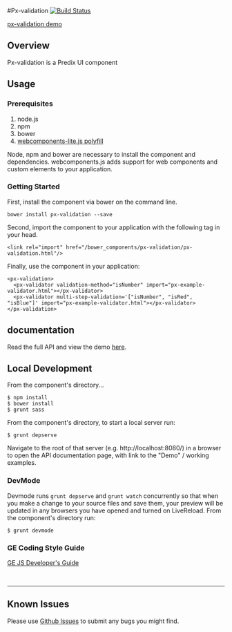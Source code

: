 #Px-validation [![Build Status](https://travis-ci.org/PredixDev/px-validation.svg?branch=master)](https://travis-ci.org/PredixDev/px-validation)

[px-validation demo](https://predixdev.github.io/px-validation)

## Overview

Px-validation is a Predix UI component

## Usage

### Prerequisites
1. node.js
2. npm
3. bower
4. [webcomponents-lite.js polyfill](https://github.com/webcomponents/webcomponentsjs)

Node, npm and bower are necessary to install the component and dependencies. webcomponents.js adds support for web components and custom elements to your application.

### Getting Started

First, install the component via bower on the command line.

```
bower install px-validation --save
```

Second, import the component to your application with the following tag in your head.

```
<link rel="import" href="/bower_components/px-validation/px-validation.html"/>
```

Finally, use the component in your application:

```
<px-validation>
  <px-validator validation-method="isNumber" import="px-example-validator.html"></px-validator>
  <px-validator multi-step-validation='["isNumber", "isRed", "isBlue"]' import="px-example-validator.html"></px-validator>
</px-validation>
```


## documentation

Read the full API and view the demo [here](https://predixdev.github.io/px-validation).

## Local Development

From the component's directory...

```
$ npm install
$ bower install
$ grunt sass
```

From the component's directory, to start a local server run:

```
$ grunt depserve
```

Navigate to the root of that server (e.g. http://localhost:8080/) in a browser to open the API documentation page, with link to the "Demo" / working examples.

### DevMode
Devmode runs `grunt depserve` and `grunt watch` concurrently so that when you make a change to your source files and save them, your preview will be updated in any browsers you have opened and turned on LiveReload.
From the component's directory run:

```
$ grunt devmode
```

### GE Coding Style Guide
[GE JS Developer's Guide](https://github.com/GeneralElectric/javascript)

<br />
<hr />

## Known Issues

Please use [Github Issues](https://github.com/PredixDev/px-validation/issues) to submit any bugs you might find.
